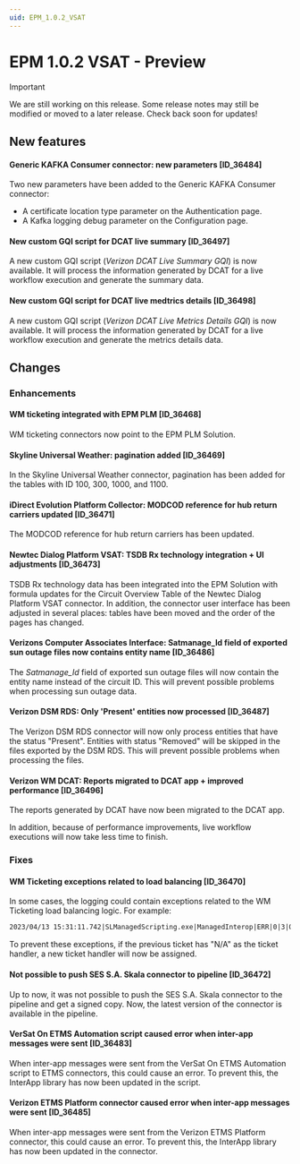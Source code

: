 ```yaml
---
uid: EPM_1.0.2_VSAT
---
```


# EPM 1.0.2 VSAT - Preview

> [!IMPORTANT]
> We are still working on this release. Some release notes may still be modified or moved to a later release. Check back soon for updates!

## New features

#### Generic KAFKA Consumer connector: new parameters [ID_36484]

Two new parameters have been added to the Generic KAFKA Consumer connector:

- A certificate location type parameter on the Authentication page.
- A Kafka logging debug parameter on the Configuration page.

#### New custom GQI script for DCAT live summary [ID_36497]

A new custom GQI script (*Verizon DCAT Live Summary GQI*) is now available. It will process the information generated by DCAT for a live workflow execution and generate the summary data.

#### New custom GQI script for DCAT live medtrics details [ID_36498]

A new custom GQI script (*Verizon DCAT Live Metrics Details GQI*) is now available. It will process the information generated by DCAT for a live workflow execution and generate the metrics details data.

## Changes

### Enhancements

#### WM ticketing integrated with EPM PLM [ID_36468]

WM ticketing connectors now point to the EPM PLM Solution.

#### Skyline Universal Weather: pagination added [ID_36469]

In the Skyline Universal Weather connector, pagination has been added for the tables with ID 100, 300, 1000, and 1100.

#### iDirect Evolution Platform Collector: MODCOD reference for hub return carriers updated [ID_36471]

The MODCOD reference for hub return carriers has been updated.

#### Newtec Dialog Platform VSAT: TSDB Rx technology integration + UI adjustments [ID_36473]

TSDB Rx technology data has been integrated into the EPM Solution with formula updates for the Circuit Overview Table of the Newtec Dialog Platform VSAT connector. In addition, the connector user interface has been adjusted in several places: tables have been moved and the order of the pages has changed.

#### Verizons Computer Associates Interface: Satmanage_Id field of exported sun outage files now contains entity name [ID_36486]

The *Satmanage_Id* field of exported sun outage files will now contain the entity name instead of the circuit ID. This will prevent possible problems when processing sun outage data.

#### Verizon DSM RDS: Only 'Present' entities now processed [ID_36487]

The Verizon DSM RDS connector will now only process entities that have the status "Present". Entities with status "Removed" will be skipped in the files exported by the DSM RDS. This will prevent possible problems when processing the files.

#### Verizon WM DCAT: Reports migrated to DCAT app + improved performance [ID_36496]

The reports generated by DCAT have now been migrated to the DCAT app.

In addition, because of performance improvements, live workflow executions will now take less time to finish.

### Fixes

#### WM Ticketing exceptions related to load balancing [ID_36470]

In some cases, the logging could contain exceptions related to the WM Ticketing load balancing logic. For example:

```txt
2023/04/13 15:31:11.742|SLManagedScripting.exe|ManagedInterop|ERR|0|3|QA1|ProcessIncomingEvent|Error processing incoming event. System.IndexOutOfRangeException: Index was outside the bounds of the array. at QAction.LoadBalancing(SLProtocolExt protocol, List`1 receivedRowsData, List`1 listToSend, List`1 listOfEtms) at QAction.LoadBalancingLogic(SLProtocolExt protocol, List`1 receivedRowsData, List`1 listToSend) at QAction.TicketProcess(SLProtocolExt protocol, List`1 diagnosticTableEntries, ConcurrentBag`1 processedRows, List`1 receivedRowsData) at QAction.ProcessIncomingEvent(SLProtocolExt protocol, List`1 diagnosticTableEntries)
```

To prevent these exceptions, if the previous ticket has "N/A" as the ticket handler, a new ticket handler will now be assigned.

#### Not possible to push SES S.A. Skala connector to pipeline [ID_36472]

Up to now, it was not possible to push the SES S.A. Skala connector to the pipeline and get a signed copy. Now, the latest version of the connector is available in the pipeline.

#### VerSat On ETMS Automation script caused error when inter-app messages were sent [ID_36483]

When inter-app messages were sent from the VerSat On ETMS Automation script to ETMS connectors, this could cause an error. To prevent this, the InterApp library has now been updated in the script.

#### Verizon ETMS Platform connector caused error when inter-app messages were sent [ID_36485]

When inter-app messages were sent from the Verizon ETMS Platform connector, this could cause an error. To prevent this, the InterApp library has now been updated in the connector.
